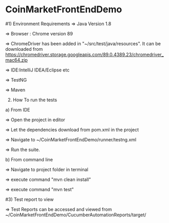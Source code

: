# CoinMarketFrontEndDemo


#1) Environment Requirements
 => Java Version 1.8
 
 => Browser : Chrome version 89
 
 => ChromeDriver has been added in "~/src/test/java/resources". It can be downloaded from https://chromedriver.storage.googleapis.com/89.0.4389.23/chromedriver_mac64.zip
 
 => IDE:IntelliJ IDEA/Eclipse etc
 
 => TestNG
 
 => Maven 
 


2) How To run the tests 

a) From IDE

 => Open the project in editor
 
 => Let the dependencies download from pom.xml in the project 
 
 => Navigate to ~/CoinMarketFrontEndDemo/runner/testng.xml
 
 => Run the suite.
  
  b) From command line
  
  => Navigate to project folder in terminal 
  
  => execute command "mvn clean install"
  
  => execute command "mvn test"
  
  
#3) Test report to view 

  => Test Reports can be accessed and viewed from ~/CoinMarketFrontEndDemo/CucumberAutomationReports/target/

  
